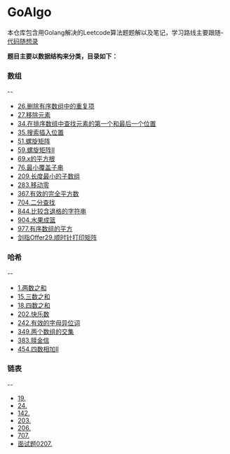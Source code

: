 # GoAlgo
本仓库包含用Golang解决的Leetcode算法题题解以及笔记，学习路线主要跟随- [代码随想录](https://github.com/youngyangyang04/leetcode-master)

**题目主要以数据结构来分类，目录如下：**

### 数组
--
- [26.删除有序数组中的重复项](Array/26删除有序数组中的重复项.md)
- [27.移除元素](Array/27移除元素.md)
- [34.在排序数组中查找元素的第一个和最后一个位置](Array/34在排序数组中查找元素的第一个和最后一个位置.md)
- [35.搜索插入位置](Array/35搜索插入位置.md)
- [51.螺旋矩阵](Array/51螺旋矩阵.md)
- [59.螺旋矩阵II](Array/59螺旋矩阵II.md)
- [69.x的平方根](Array/69x的平方根.md)
- [76.最小覆盖子串](Array/76最小覆盖子串.md)
- [209.长度最小的子数组](Array/209长度最小的子数组.md)
- [283.移动零](Array/283移动零.md)
- [367.有效的完全平方数](Array/367有效的完全平方数.md)
- [704.二分查找](Array/704二分查找.md)
- [844.比较含退格的字符串](Array/844比较含退格的字符串.md)
- [904.水果成篮](Array/904水果成篮.md)
- [977.有序数组的平方](Array/977有序数组的平方.md)
- [剑指Offer29.顺时针打印矩阵](Array/剑指29顺时针打印矩阵.md)

### 哈希
--
- [1.两数之和](Hash/1两数之和.md)
- [15.三数之和](Hash/15三数之和.md)
- [18.四数之和](Hash/18四数之和.md)
- [202.快乐数](Hash/202快乐数.md)
- [242.有效的字母异位词](Hash/242有效的字母异位词.md)
- [349.两个数组的交集](Hash/349两个数组的交集.md)
- [383.赎金信](Hash/383赎金信.md)
- [454.四数相加II](Hash/454四数相加II.md)

### 链表
--
- [19.](LinkedList/19删除链表的倒数第n个结点.md)
- [24.](LinkedList/24两两交换链表中的结点.md)
- [142.](LinkedList/142环形链表II.md)
- [203.](LinkedList/203移除链表元素.md)
- [206.](LinkedList/206反转链表.md)
- [707.](LinkedList/707设计链表.md)
- [面试题0207.](LinkedList/面试题0207链表相交.md)